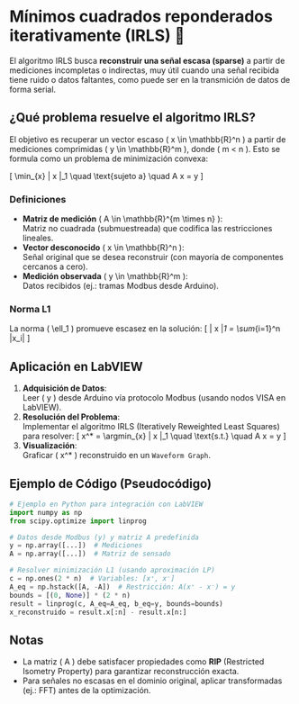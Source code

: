 # Mínimos cuadrados reponderados iterativamente (IRLS) :black_square_button:

El algoritmo IRLS busca **reconstruir una señal escasa (sparse)** a partir de mediciones incompletas o indirectas, muy útil cuando una señal recibida tiene ruido o datos faltantes, como puede ser en la transmición de datos de forma serial.

## ¿Qué problema resuelve el algoritmo IRLS?

El objetivo es recuperar un vector escaso \( x \in \mathbb{R}^n \) a partir de mediciones comprimidas \( y \in \mathbb{R}^m \), donde \( m < n \). Esto se formula como un problema de minimización convexa:

\[
\min_{x} \| x \|_1 \quad \text{sujeto a} \quad A x = y
\]

### Definiciones

- **Matriz de medición** \( A \in \mathbb{R}^{m \times n} \):  
  Matriz no cuadrada (submuestreada) que codifica las restricciones lineales.
- **Vector desconocido** \( x \in \mathbb{R}^n \):  
  Señal original que se desea reconstruir (con mayoría de componentes cercanos a cero).
- **Medición observada** \( y \in \mathbb{R}^m \):  
  Datos recibidos (ej.: tramas Modbus desde Arduino).

### Norma L1

La norma \( \ell_1 \) promueve escasez en la solución:
\[
\| x \|_1 = \sum_{i=1}^n |x_i|
\]

## Aplicación en LabVIEW

1. **Adquisición de Datos**:  
   Leer \( y \) desde Arduino vía protocolo Modbus (usando nodos VISA en LabVIEW).  
2. **Resolución del Problema**:  
   Implementar el algoritmo IRLS (Iteratively Reweighted Least Squares) para resolver:
   \[
   x^* = \argmin_{x} \| x \|_1 \quad \text{s.t.} \quad A x = y
   \]
3. **Visualización**:  
   Graficar \( x^* \) reconstruido en un `Waveform Graph`.

## Ejemplo de Código (Pseudocódigo)

```python
# Ejemplo en Python para integración con LabVIEW
import numpy as np
from scipy.optimize import linprog

# Datos desde Modbus (y) y matriz A predefinida
y = np.array([...])  # Mediciones
A = np.array([...])  # Matriz de sensado

# Resolver minimización L1 (usando aproximación LP)
c = np.ones(2 * n)  # Variables: [x⁺, x⁻]
A_eq = np.hstack([A, -A])  # Restricción: A(x⁺ - x⁻) = y
bounds = [(0, None)] * (2 * n)
result = linprog(c, A_eq=A_eq, b_eq=y, bounds=bounds)
x_reconstruido = result.x[:n] - result.x[n:]
```

## Notas

- La matriz \( A \) debe satisfacer propiedades como **RIP** (Restricted Isometry Property) para garantizar reconstrucción exacta.  
- Para señales no escasas en el dominio original, aplicar transformadas (ej.: FFT) antes de la optimización.
